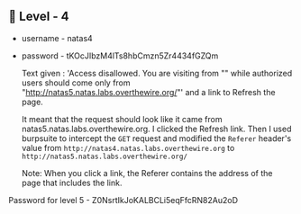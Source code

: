 <h2>🔰 Level - 4</h2>

- username - natas4
- password - tKOcJIbzM4lTs8hbCmzn5Zr4434fGZQm

	Text given : 'Access disallowed. You are visiting from "" while authorized users should come only from "http://natas5.natas.labs.overthewire.org/"' and a link to Refresh the page.

	It meant that the request should look like it came from natas5.natas.labs.overthewire.org. 
	I clicked the Refresh link.
	Then I used burpsuite to intercept the `GET` request and modified the `Referer` header's value from `http://natas4.natas.labs.overthewire.org` to `http://natas5.natas.labs.overthewire.org/`

	Note: When you click a link, the Referer contains the address of the page that includes the link.

Password for level 5 - Z0NsrtIkJoKALBCLi5eqFfcRN82Au2oD